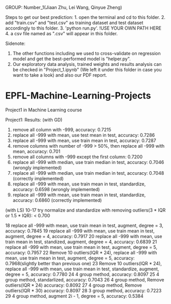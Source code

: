 GROUP: Number_1(Jiaan Zhu, Lei Wang, Qinyue Zheng)
  
Steps to get our best prediction:
        1. open the terminal and cd to this folder.
        2. add "train.csv" and "test.csv" as training dataset and test dataset accordingly to this folder.
        3. 'python run.py'. !USE YOUR OWN PATH HERE
        4. a csv file named as ".csv" will appear in this folder.


Sidenote:
1. The other functions including we used to cross-validate on regression model and get the best-performed model is "helper.py". 
2. Our exploratory data analysis, trained weights and results analysis can be checked in "Project_1.ipynb" (We left it under this folder in case you want to take a look) and also our PDF report.

# EPFL-Machine-Learning-Projects
Project1 in Machine Learning course

Project1:
Results:
(with GD)
1. remove all column with -999, accuracy: 0.7215
2. replace all -999 with mean, use test mean in test, accuracy: 0.7286
3. replace all -999 with mean, use train mean in test, accuracy: 0.7287
4. remove columns with number of -999 > 50%, then replace all -999 with mean, accuracy: 0.701
5. remove all columns with -999 except the first column: 0.7200
6. replace all -999 with median, use train median in test, accuracy: 0.7046 (wrongly implemented)
7. replace all -999 with median, use train median in test, accuracy: 0.7048 (correctly implemented)
8. replace all -999 with mean, use train mean in test, standardize, accuracy: 0.6598 (wrongly implemented)
9. replace all -999 with mean, use train mean in test, standardize, accuracy: 0.6860 (correctly implemented)

(with LS)
10-17 try normalize and standardize with removing outliers(3 * IQR or 1.5 * IQR): < 0.700

18 replace all -999 with mean, use train mean in test, augment, degree = 3, accuracy: 0.7845
19 replace all -999 with mean, use train mean in test, augment, degree = 4, accuracy: 0.7917
20 replace all -999 with mean, use train mean in test, standized, augment, degree = 4, accuracy: 0.6839
21 replace all -999 with mean, use train mean in test, augment, degree = 5, accuracy: 0.7957
22 Remove 10 outliers(IQR * 24), replace all -999 with mean, use train mean in test, augment, degree = 5, accuracy: 0.7968(slightly better than previous one)
23 Remove 10 outliers(IQR * 24), replace all -999 with mean, use train mean in test, standardize, augment, degree = 5, accuracy: 0.7780
24 4 group method, accuracy: 0.8097
25 4 group method, standarlized, accuracy: 0.7043
26 4 group method, Remove outliers(IQR * 24) accuracy: 0.8092
27 4 group method, Remove outliers(IQR * 30) accuracy: 0.8097
28 3 group method, accuracy: 0.7223
29 4 group method, augment 2i - 1, degree = 5, accuracy: 0.5384

